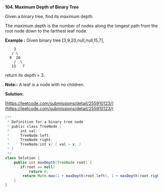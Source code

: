 **104. Maximum Depth of Binary Tree**

Given a binary tree, find its maximum depth.

The maximum depth is the number of nodes along the longest path from the root node down to the farthest leaf node.


**Example :**
Given binary tree [3,9,20,null,null,15,7],

```
    3
   / \
  9  20
    /  \
   15   7
```
return its depth = 3.

**Note::**
A leaf is a node with no children.

**Solution:**

[https://leetcode.com/submissions/detail/255910123/](https://leetcode.com/submissions/detail/255910123/)
```java
/**
 * Definition for a binary tree node.
 * public class TreeNode {
 *     int val;
 *     TreeNode left;
 *     TreeNode right;
 *     TreeNode(int x) { val = x; }
 * }
 */
class Solution {
    public int maxDepth(TreeNode root) {
       if(root == null)
           return 0;
        return Math.max(1 + maxDepth(root.left), 1 + maxDepth(root.right));        
    }
}
```